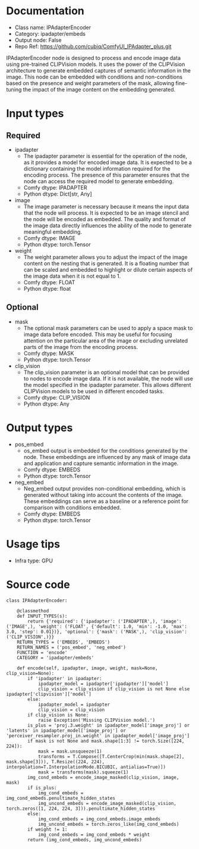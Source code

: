 # Documentation
- Class name: IPAdapterEncoder
- Category: ipadapter/embeds
- Output node: False
- Repo Ref: https://github.com/cubiq/ComfyUI_IPAdapter_plus.git

IPAdapterEncoder node is designed to process and encode image data using pre-trained CLIPVision models. It uses the power of the CLIPVision architecture to generate embedded captures of semantic information in the image. This node can be embedded with conditions and non-conditions based on the presence and weight parameters of the mask, allowing fine-tuning the impact of the image content on the embedding generated.

# Input types
## Required
- ipadapter
    - The ipadapter parameter is essential for the operation of the node, as it provides a model for encoded image data. It is expected to be a dictionary containing the model information required for the encoding process. The presence of this parameter ensures that the node can access the required model to generate embedding.
    - Comfy dtype: IPADAPTER
    - Python dtype: Dict[str, Any]
- image
    - The image parameter is necessary because it means the input data that the node will process. It is expected to be an image stencil and the node will be encoded as embedded. The quality and format of the image data directly influences the ability of the node to generate meaningful embedding.
    - Comfy dtype: IMAGE
    - Python dtype: torch.Tensor
- weight
    - The weight parameter allows you to adjust the impact of the image content on the nesting that is generated. It is a floating number that can be scaled and embedded to highlight or dilute certain aspects of the image data when it is not equal to 1.
    - Comfy dtype: FLOAT
    - Python dtype: float
## Optional
- mask
    - The optional mask parameters can be used to apply a space mask to image data before encoded. This may be useful for focusing attention on the particular area of the image or excluding unrelated parts of the image from the encoding process.
    - Comfy dtype: MASK
    - Python dtype: torch.Tensor
- clip_vision
    - The clip_vision parameter is an optional model that can be provided to nodes to encode image data. If it is not available, the node will use the model specified in the ipadapter parameter. This allows different CLIPVision models to be used in different encoded tasks.
    - Comfy dtype: CLIP_VISION
    - Python dtype: Any

# Output types
- pos_embed
    - os_embed output is embedded for the conditions generated by the node. These embeddings are influenced by any mask of image data and application and capture semantic information in the image.
    - Comfy dtype: EMBEDS
    - Python dtype: torch.Tensor
- neg_embed
    - Neg_embed output provides non-conditional embedding, which is generated without taking into account the contents of the image. These embeddings can serve as a baseline or a reference point for comparison with conditions embedded.
    - Comfy dtype: EMBEDS
    - Python dtype: torch.Tensor

# Usage tips
- Infra type: GPU

# Source code
```
class IPAdapterEncoder:

    @classmethod
    def INPUT_TYPES(s):
        return {'required': {'ipadapter': ('IPADAPTER',), 'image': ('IMAGE',), 'weight': ('FLOAT', {'default': 1.0, 'min': -1.0, 'max': 3.0, 'step': 0.01})}, 'optional': {'mask': ('MASK',), 'clip_vision': ('CLIP_VISION',)}}
    RETURN_TYPES = ('EMBEDS', 'EMBEDS')
    RETURN_NAMES = ('pos_embed', 'neg_embed')
    FUNCTION = 'encode'
    CATEGORY = 'ipadapter/embeds'

    def encode(self, ipadapter, image, weight, mask=None, clip_vision=None):
        if 'ipadapter' in ipadapter:
            ipadapter_model = ipadapter['ipadapter']['model']
            clip_vision = clip_vision if clip_vision is not None else ipadapter['clipvision']['model']
        else:
            ipadapter_model = ipadapter
            clip_vision = clip_vision
        if clip_vision is None:
            raise Exception('Missing CLIPVision model.')
        is_plus = 'proj.3.weight' in ipadapter_model['image_proj'] or 'latents' in ipadapter_model['image_proj'] or 'perceiver_resampler.proj_in.weight' in ipadapter_model['image_proj']
        if mask is not None and mask.shape[1:3] != torch.Size([224, 224]):
            mask = mask.unsqueeze(1)
            transforms = T.Compose([T.CenterCrop(min(mask.shape[2], mask.shape[3])), T.Resize((224, 224), interpolation=T.InterpolationMode.BICUBIC, antialias=True)])
            mask = transforms(mask).squeeze(1)
        img_cond_embeds = encode_image_masked(clip_vision, image, mask)
        if is_plus:
            img_cond_embeds = img_cond_embeds.penultimate_hidden_states
            img_uncond_embeds = encode_image_masked(clip_vision, torch.zeros([1, 224, 224, 3])).penultimate_hidden_states
        else:
            img_cond_embeds = img_cond_embeds.image_embeds
            img_uncond_embeds = torch.zeros_like(img_cond_embeds)
        if weight != 1:
            img_cond_embeds = img_cond_embeds * weight
        return (img_cond_embeds, img_uncond_embeds)
```